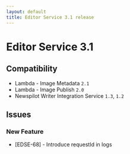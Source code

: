 ```yaml
---
layout: default
title: Editor Service 3.1 release
---
```

<div class="jumbotron">
    <h1>Editor Service 3.1</h1>   
    <h2>Compatibility</h2>
    <ul>
        <li>Lambda - Image Metadata <code>2.1</code></li>
        <li>Lambda - Image Publish <code>2.0</code></li>
        <li>Newspilot Writer Integration Service <code>1.3</code>, <code>1.2</code></li>
    </ul>
</div>

## Issues  

### New Feature
* [EDSE-68] - Introduce requestId in logs